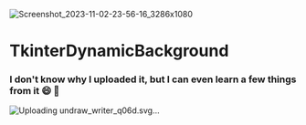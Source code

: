 ![Screenshot_2023-11-02-23-56-16_3286x1080](https://github.com/AmirabbasRouintan/TkinterDynamicBackground/assets/110909074/a0709e7f-3d24-422d-a298-2d5bf1152a57)



# TkinterDynamicBackground


### **I don't know why I uploaded it, but I can even learn a few things from it :smile: :smiling_face_with_tear:**


![U<svg xmlns="http://www.w3.org/2000/svg" width="731.67004" height="550.61784" viewBox="0 0 731.67004 550.61784" xmlns:xlink="http://www.w3.org/1999/xlink"><circle cx="317.68169" cy="132.62732" r="46.02133" fill="#ff6884"/><g><path d="M0,334.13393c0,.66003,.53003,1.19,1.19006,1.19H730.48004c.65997,0,1.19-.52997,1.19-1.19,0-.65997-.53003-1.19-1.19-1.19H1.19006c-.66003,0-1.19006,.53003-1.19006,1.19Z" fill="#3f3d56"/><g><polygon points="466.98463 81.60598 470.81118 130.55703 526.26809 107.39339 494.98463 57.60598 466.98463 81.60598" fill="#a0616a"/><circle cx="465.32321" cy="55.18079" r="41.33858" fill="#a0616a"/><polygon points="387.98463 440.60598 394.98463 503.39339 345.98463 496.60598 361.98463 438.60598 387.98463 440.60598" fill="#a0616a"/><polygon points="578.98463 449.60598 585.98463 512.39339 536.98463 505.60598 552.98463 447.60598 578.98463 449.60598" fill="#a0616a"/><path d="M462.48463,260.10598c-.66897,0-54.14584,2.68515-89.47714,4.46286-16.72275,.84141-29.45202,15.31527-28.15459,32.00884l12.63173,162.5283,36,1,.87795-131,71.12205,4-3-73Z" fill="#2f2e41"/><path d="M619.48463,259.10598s9,69,2,76c-7,7-226.5-5.5-226.5-5.5,0,0,48.15354-69.53704,56.82677-71.51852,8.67323-1.98148,146.67323-8.98148,146.67323-8.98148l21,10Z" fill="#2f2e41"/><path id="uuid-395a52e4-5c72-4314-a9bf-6720c6920e4c-213" d="M335.12666,172.23337c-8.35907-11.69074-9.10267-25.48009-1.66174-30.79863,7.44093-5.31854,20.24665-.15219,28.60713,11.54383,3.40375,4.62627,5.65012,10.00041,6.55111,15.67279l34.79215,49.9814-19.8001,13.70807-35.7745-48.83421c-5.07753-2.68845-9.43721-6.55406-12.71405-11.27326Z" fill="#a0616a"/><path id="uuid-2bcb0f29-4cb0-4836-b3e1-c42200070018-214" d="M465.67391,331.01678c-12.74718,6.63753-26.5046,5.44058-30.72743-2.67249-4.22283-8.11308,2.6878-20.06802,15.44041-26.70621,5.05777-2.72156,10.69376-4.19231,16.43644-4.28916l54.36547-27.44139,10.79681,21.52636-53.36733,28.57487c-3.37375,4.65048-7.81238,8.42516-12.94437,11.00803Z" fill="#a0616a"/><path d="M464.98463,112.60598l51-21,96,148s-67,15-90,18c-23,3-49-9-49-9l-8-136Z" fill="#e6e6e6"/><path d="M526.98463,137.60598l-18.5-57.70866,24,18.20866s68,45,68,64c0,19,21,77,21,77,0,0,23.5,19.5,15.5,37.5-8,18,10.5,15.5,12.5,28.5,2,13-28.5,30.5-28.5,30.5,0,0-7.5-73.5-31.5-73.5-24,0-62.5-124.5-62.5-124.5Z" fill="#3f3d56"/><path d="M468.56831,111.13035l-25.08368,9.97563s4,70,8,76,18,38,18,38v10.42913s-28,8.57087-27,13.57087c1,5,66,19,66,19,0,0-13-40-21-53-8-13-18.91632-113.97563-18.91632-113.97563Z" fill="#3f3d56"/><path d="M527.48463,97.10598s56-3,68,27c12,30,22,128,22,128l-122,66.37402-21-32.37402,82-64-29-125Z" fill="#3f3d56"/><path d="M452.48463,121.10598s-29-4-34,30-1.82283,38.5-1.82283,38.5l-8.17717,19.5-27-30-26,17s47,76,66,74c19-2,47-57,47-57l-16-92Z" fill="#3f3d56"/><path d="M597.32321,270.14478l-14.83858,209.96121-38.5-1.5s-8.5-198.5-8.5-201.5c0-3,4-20,29-21,25-1,32.83858,14.03879,32.83858,14.03879Z" fill="#2f2e41"/><path d="M541.48463,484.10598s20-6,23-2c3,4,20,6,20,6l5,49s-14,10-16,12-55,4-56-8c-1-12,14-27,14-27l10-30Z" fill="#2f2e41"/><path d="M394.48463,470.10598s6-5,8,9c2,14,9,37-1,40-10,3-110,4-110-5v-9l9-7,18.00394-2.869s34.99606-32.131,38.99606-32.131c4,0,17,13,17,13l20-6Z" fill="#2f2e41"/><path d="M505.98463,77.60598s-20-24-28-22-3,5-3,5l-20-22s-16-6-31,13c0,0-9-16,0-25,9-9,12-8,14-13,2-5,16-9,16-9,0,0-.80315-7.19685,3.59843-3.59843s15.3937,3.59843,15.3937,3.59843c0,0,.06299-4,4.53543,0s9.47244,2,9.47244,2c0,0,0,6.92126,3.5,6.96063,3.5,.03937,9.5-4.96063,10.5-.96063s8,6,9,18-4,47-4,47Z" fill="#2f2e41"/></g></g><g><rect x="104.73115" y="107.21421" width="197.88719" height="35.06862" rx="17.53429" ry="17.53429" fill="#3f3d56"/><rect x="125.39658" y="30.60598" width="159.89619" height="175.34308" fill="#fff"/><path d="M286.29322,206.94876H124.39674V29.60598h161.89648V206.94876Zm-159.89648-2h157.89648V31.60598H126.39674V204.94876Z" fill="#3f3d56"/><rect x="91.78916" y="132.68071" width="227.11104" height="46.75816" rx="23.37905" ry="23.37905" fill="#3f3d56"/><ellipse cx="332.25967" cy="157.52098" rx="4.17484" ry="13.9857" fill="#3f3d56"/><ellipse cx="73.41988" cy="156.26853" rx="5.0098" ry="13.56821" fill="#3f3d56"/><rect x="74.67234" y="154.38985" width="28.80636" height="2.92238" fill="#3f3d56"/><rect x="306.37569" y="155.6423" width="23.37908" height="4.17484" fill="#3f3d56"/><path d="M302.33424,337.95657H129.43873c-13.66895,0-24.79004-11.12109-24.79004-24.79004v-123.84082c0-13.66895,11.12109-24.79004,24.79004-24.79004h172.89551c13.66895,0,24.78906,11.12109,24.78906,24.79004v123.84082c0,13.66895-11.12012,24.79004-24.78906,24.79004Z" fill="#3f3d56"/><circle cx="123.51791" cy="258.34325" r="5.42729" fill="#6c63ff"/><circle cx="131.03261" cy="275.87756" r="5.42729" fill="#6c63ff"/><circle cx="136.4599" cy="291.74193" r="5.42729" fill="#6c63ff"/><circle cx="146.06202" cy="308.02379" r="5.42729" fill="#6c63ff"/><circle cx="161.92639" cy="308.02379" r="5.42729" fill="#6c63ff"/><circle cx="177.79077" cy="308.02379" r="5.42729" fill="#6c63ff"/><circle cx="193.65514" cy="308.02379" r="5.42729" fill="#6c63ff"/><circle cx="209.51951" cy="308.02379" r="5.42729" fill="#6c63ff"/><circle cx="225.38389" cy="308.02379" r="5.42729" fill="#6c63ff"/><circle cx="241.24826" cy="308.02379" r="5.42729" fill="#6c63ff"/><circle cx="257.11264" cy="308.02379" r="5.42729" fill="#6c63ff"/><circle cx="272.97701" cy="308.02379" r="5.42729" fill="#6c63ff"/><circle cx="288.84139" cy="308.02379" r="5.42729" fill="#6c63ff"/><circle cx="152.61651" cy="291.74193" r="5.42729" fill="#6c63ff"/><circle cx="168.77312" cy="291.74193" r="5.42729" fill="#6c63ff"/><circle cx="184.92974" cy="291.74193" r="5.42729" fill="#6c63ff"/><circle cx="201.08635" cy="291.74193" r="5.42729" fill="#6c63ff"/><circle cx="217.24296" cy="291.74193" r="5.42729" fill="#6c63ff"/><circle cx="233.39957" cy="291.74193" r="5.42729" fill="#6c63ff"/><circle cx="249.55619" cy="291.74193" r="5.42729" fill="#6c63ff"/><circle cx="265.7128" cy="291.74193" r="5.42729" fill="#6c63ff"/><circle cx="281.86941" cy="291.74193" r="5.42729" fill="#6c63ff"/><circle cx="298.02602" cy="291.74193" r="5.42729" fill="#6c63ff"/><circle cx="147.31447" cy="275.87756" r="5.42729" fill="#6c63ff"/><circle cx="163.59633" cy="275.87756" r="5.42729" fill="#6c63ff"/><circle cx="179.87818" cy="275.87756" r="5.42729" fill="#6c63ff"/><circle cx="196.16004" cy="275.87756" r="5.42729" fill="#6c63ff"/><circle cx="212.4419" cy="275.87756" r="5.42729" fill="#6c63ff"/><circle cx="228.72376" cy="275.87756" r="5.42729" fill="#6c63ff"/><circle cx="245.00561" cy="275.87756" r="5.42729" fill="#6c63ff"/><circle cx="261.28747" cy="275.87756" r="5.42729" fill="#6c63ff"/><circle cx="277.56933" cy="275.87756" r="5.42729" fill="#6c63ff"/><circle cx="293.85119" cy="275.87756" r="5.42729" fill="#6c63ff"/><circle cx="310.13305" cy="275.87756" r="5.42729" fill="#6c63ff"/><circle cx="139.79977" cy="258.34325" r="5.42729" fill="#6c63ff"/><circle cx="156.08162" cy="258.34325" r="5.42729" fill="#6c63ff"/><circle cx="172.36348" cy="258.34325" r="5.42729" fill="#6c63ff"/><circle cx="188.64534" cy="258.34325" r="5.42729" fill="#6c63ff"/><circle cx="204.9272" cy="258.34325" r="5.42729" fill="#6c63ff"/><circle cx="221.20905" cy="258.34325" r="5.42729" fill="#6c63ff"/><circle cx="237.49091" cy="258.34325" r="5.42729" fill="#6c63ff"/><circle cx="253.77277" cy="258.34325" r="5.42729" fill="#6c63ff"/><circle cx="270.05463" cy="258.34325" r="5.42729" fill="#6c63ff"/><circle cx="286.33648" cy="258.34325" r="5.42729" fill="#6c63ff"/><circle cx="302.61834" cy="258.34325" r="5.42729" fill="#6c63ff"/><circle cx="128.11023" cy="187.78853" r="21.29166" fill="#6c63ff"/><circle cx="300.94841" cy="187.78853" r="21.29166" fill="#6c63ff"/><path d="M180.52231,179.43886h65.70058c2.9447,0,5.62784,1.69069,6.89874,4.34702l17.73104,37.05981c2.42863,5.0761-1.27158,10.94834-6.89874,10.94834h-96.13887c-5.24759,0-8.93627-5.16429-7.23423-10.12818l12.70725-37.05981c1.05987-3.09102,3.96655-5.16717,7.23423-5.16717Z" fill="#6c63ff"/></g><rect x="155.56764" y="56.60598" width="96.41699" height="2" fill="#3f3d56"/><rect x="155.56764" y="74.60598" width="96.41699" height="2" fill="#3f3d56"/><rect x="155.56764" y="92.60598" width="96.41699" height="2" fill="#3f3d56"/></svg>ploading undraw_writer_q06d.svg…]()

